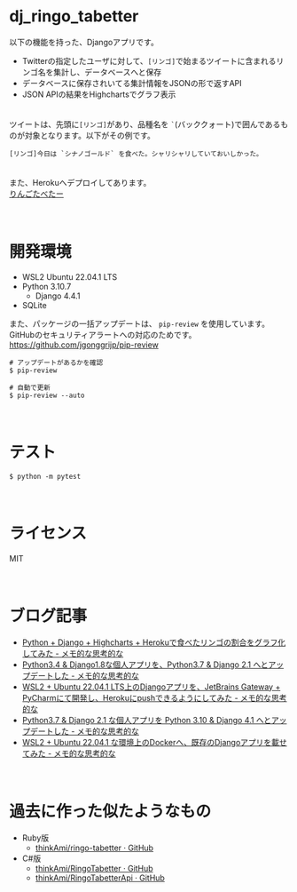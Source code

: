 # dj_ringo_tabetter


以下の機能を持った、Djangoアプリです。

- Twitterの指定したユーザに対して、`[リンゴ]`で始まるツイートに含まれるリンゴ名を集計し、データベースへと保存
- データベースに保存されいてる集計情報をJSONの形で返すAPI
- JSON APIの結果をHighchartsでグラフ表示

　  
ツイートは、先頭に`[リンゴ]`があり、品種名を `` ` ``(バッククォート)で囲んであるものが対象となります。以下がその例です。

```
[リンゴ]今日は `シナノゴールド` を食べた。シャリシャリしていておいしかった。
```

　  
また、Herokuへデプロイしてあります。  
[りんごたべたー](http://ringo-tabetter.herokuapp.com/hc/total)

　
# 開発環境
- WSL2 Ubuntu 22.04.1 LTS
- Python 3.10.7
  - Django 4.4.1
- SQLite

また、パッケージの一括アップデートは、 `pip-review` を使用しています。GitHubのセキュリティアラートへの対応のためです。  
https://github.com/jgonggrijp/pip-review

```
# アップデートがあるかを確認
$ pip-review

# 自動で更新
$ pip-review --auto
```

　  

# テスト

```
$ python -m pytest
```

　  
# ライセンス
MIT

　  
# ブログ記事
- [Python + Django + Highcharts + Herokuで食べたリンゴの割合をグラフ化してみた - メモ的な思考的な](http://thinkami.hatenablog.com/entry/2015/08/26/055717)
- [Python3.4 & Django1.8な個人アプリを、Python3.7 & Django 2.1 へとアップデートした - メモ的な思考的な](https://thinkami.hatenablog.com/entry/2019/02/15/003051)
- [WSL2 + Ubuntu 22.04.1 LTS上のDjangoアプリを、JetBrains Gateway + PyCharmにて開発し、Herokuにpushできるようにしてみた - メモ的な思考的な](https://thinkami.hatenablog.com/entry/2022/09/11/220335)
- [Python3.7 & Django 2.1 な個人アプリを Python 3.10 & Django 4.1 へとアップデートした - メモ的な思考的な](https://thinkami.hatenablog.com/entry/2022/09/14/215942)
- [WSL2 + Ubuntu 22.04.1 な環境上のDockerへ、既存のDjangoアプリを載せてみた - メモ的な思考的な](https://thinkami.hatenablog.com/entry/2022/09/19/205521)

　
# 過去に作った似たようなもの

- Ruby版
   - [thinkAmi/ringo-tabetter · GitHub](https://github.com/thinkAmi/ringo-tabetter)
- C#版
   - [thinkAmi/RingoTabetter · GitHub](https://github.com/thinkAmi/RingoTabetter)
   - [thinkAmi/RingoTabetterApi · GitHub](https://github.com/thinkAmi/RingoTabetterApi)
